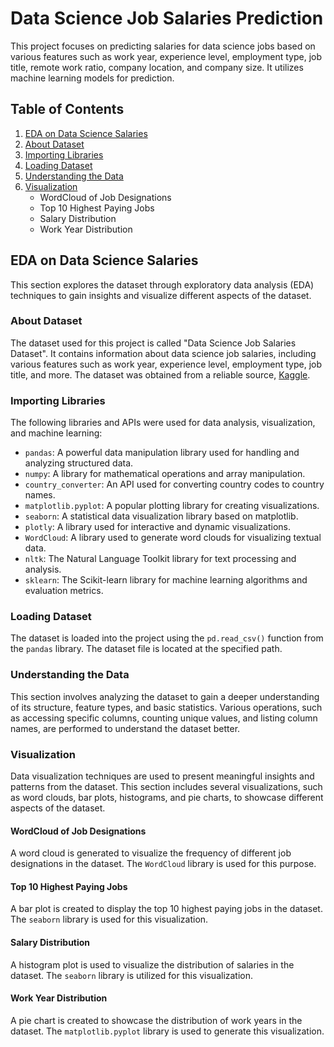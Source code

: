 # Data Science Job Salaries Prediction

This project focuses on predicting salaries for data science jobs based on various features such as work year, experience level, employment type, job title, remote work ratio, company location, and company size. It utilizes machine learning models for prediction.

## Table of Contents

1. [EDA on Data Science Salaries](#eda-on-data-science-salaries)
2. [About Dataset](#about-dataset)
3. [Importing Libraries](#importing-libraries)
4. [Loading Dataset](#loading-dataset)
5. [Understanding the Data](#understanding-the-data)
6. [Visualization](#visualization)
   - WordCloud of Job Designations
   - Top 10 Highest Paying Jobs
   - Salary Distribution
   - Work Year Distribution

## EDA on Data Science Salaries

This section explores the dataset through exploratory data analysis (EDA) techniques to gain insights and visualize different aspects of the dataset.

### About Dataset

The dataset used for this project is called "Data Science Job Salaries Dataset". It contains information about data science job salaries, including various features such as work year, experience level, employment type, job title, and more. The dataset was obtained from a reliable source, [Kaggle](https://www.kaggle.com/datasets/arnabchaki/data-science-salaries-2023).

### Importing Libraries

The following libraries and APIs were used for data analysis, visualization, and machine learning:

- `pandas`: A powerful data manipulation library used for handling and analyzing structured data.
- `numpy`: A library for mathematical operations and array manipulation.
- `country_converter`: An API used for converting country codes to country names.
- `matplotlib.pyplot`: A popular plotting library for creating visualizations.
- `seaborn`: A statistical data visualization library based on matplotlib.
- `plotly`: A library used for interactive and dynamic visualizations.
- `WordCloud`: A library used to generate word clouds for visualizing textual data.
- `nltk`: The Natural Language Toolkit library for text processing and analysis.
- `sklearn`: The Scikit-learn library for machine learning algorithms and evaluation metrics.

### Loading Dataset

The dataset is loaded into the project using the `pd.read_csv()` function from the `pandas` library. The dataset file is located at the specified path.

### Understanding the Data

This section involves analyzing the dataset to gain a deeper understanding of its structure, feature types, and basic statistics. Various operations, such as accessing specific columns, counting unique values, and listing column names, are performed to understand the dataset better.

### Visualization

Data visualization techniques are used to present meaningful insights and patterns from the dataset. This section includes several visualizations, such as word clouds, bar plots, histograms, and pie charts, to showcase different aspects of the dataset.

#### WordCloud of Job Designations

A word cloud is generated to visualize the frequency of different job designations in the dataset. The `WordCloud` library is used for this purpose.

#### Top 10 Highest Paying Jobs

A bar plot is created to display the top 10 highest paying jobs in the dataset. The `seaborn` library is used for this visualization.

#### Salary Distribution

A histogram plot is used to visualize the distribution of salaries in the dataset. The `seaborn` library is utilized for this visualization.

#### Work Year Distribution

A pie chart is created to showcase the distribution of work years in the dataset. The `matplotlib.pyplot` library is used to generate this visualization.
